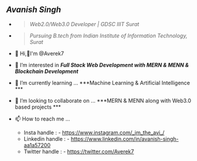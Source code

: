 ## ***Avanish Singh***
- >*Web2.0/Web3.0 Developer | GDSC IIIT Surat*
- >*Pursuing B.tech from Indian Institute of Information Technology, Surat*


- 👋 Hi,🙋‍I'm @Averek7 
- 👀 I’m interested in ***Full Stack Web Development with MERN & MENN & Blockchain Development***
- 🌱 I’m currently learning ... ***Machine Learning & Artificial Intelligence ***
- 💞️ I’m looking to collaborate on ... ***MERN & MENN along with Web3.0 based projects ***
- 📫 How to reach me ...  
  - Insta handle : - https://www.instagram.com/_im_the_avi_/
  - Linkedin handle : - https://www.linkedin.com/in/avanish-singh-aa1a57200
  - Twitter handle : - https://twitter.com/Averek7
